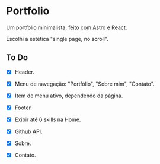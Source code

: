 # Portfolio

Um portfolio minimalista, feito com Astro e React.

Escolhi a estética "single page, no scroll".

## To Do

- [x] Header.

- [x] Menu de navegação: "Portfólio", "Sobre mim", "Contato".

- [x] Item de menu ativo, dependendo da página.

- [x] Footer.

- [x] Exibir até 6 skills na Home.

- [x] Github API.

- [x] Sobre.

- [x] Contato.
